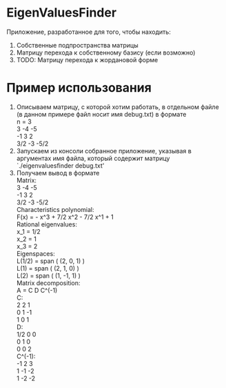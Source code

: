 # EigenValuesFinder

Приложение, разработанное для того, чтобы находить:
1) Собственные подпространства матрицы
2) Матрицу перехода к собственному базису (если возможно)
3) TODO: Матрицу перехода к жордановой форме

# Пример использования

1) Описываем матрицу, с которой хотим работать, в отдельном файле (в данном примере файл носит имя debug.txt) в формате <br>
n = 3 <br>
3 -4 -5 <br>
-1 3 2 <br>
3/2 -3 -5/2 <br>
2) Запускаем из консоли собранное приложение, указывая в аргументах имя файла, который содержит матрицу
`./eigenvaluesfinder debug.txt'
3) Получаем вывод в формате <br>
Matrix: <br>
  3  -4  -5 <br>
 -1   3   2 <br>
  3/2  -3  -5/2 <br>
Characteristics polynomial: <br>
F(x) = - x^3 + 7/2 x^2 - 7/2 x^1 + 1 <br>
Rational eigenvalues: <br>
x_1 = 1/2 <br>
x_2 = 1 <br>
x_3 = 2 <br>
Eigenspaces: <br>
L(1/2) = span ( (2, 0, 1) ) <br>
L(1) = span ( (2, 1, 0) ) <br>
L(2) = span ( (1, -1, 1) ) <br>
Matrix decomposition: <br>
A = C D C^(-1) <br>
C: <br>
2 2 1 <br>
0 1 -1 <br>
1 0 1 <br>
D: <br>
1/2 0 0 <br>
0 1 0 <br>
0 0 2 <br>
C^(-1): <br>
-1 2 3 <br>
1 -1 -2 <br>
1 -2 -2
